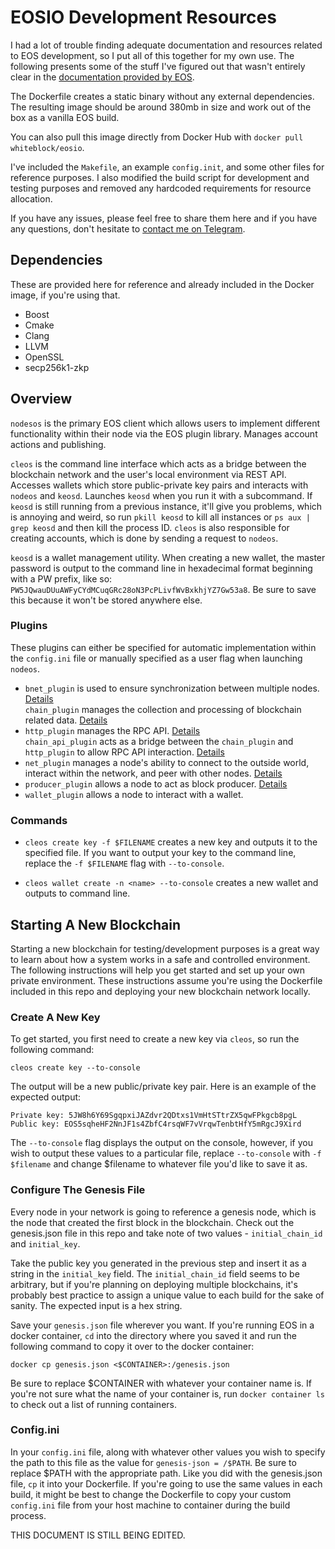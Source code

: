 # EOSIO Development Resources

I had a lot of trouble finding adequate documentation and resources related to EOS development, so I put all of this together for my own use. The following presents some of the stuff I've figured out that wasn't entirely clear in the [documentation provided by EOS](https://developers.eos.io/).

The Dockerfile creates a static binary without any external dependencies. The resulting image should be around 380mb in size and work out of the box as a vanilla EOS build.

You can also pull this image directly from Docker Hub with `docker pull whiteblock/eosio`.

I've included the `Makefile`, an example `config.init`, and some other files for reference purposes. I also modified the build script for development and testing purposes and removed any hardcoded requirements for resource allocation.

If you have any issues, please feel free to share them here and if you have any questions, don't hesitate to [contact me on Telegram](https://t.me/zcole). 

## Dependencies

These are provided here for reference and already included in the Docker image, if you're using that. 

- Boost
- Cmake
- Clang
- LLVM
- OpenSSL
- secp256k1-zkp

## Overview

`nodesos` is the primary EOS client which allows users to implement different functionality within their node via the EOS plugin library. Manages account actions and publishing.   

`cleos` is the command line interface which acts as a bridge between the blockchain network and the user's local environment via REST API. Accesses wallets which store public-private key pairs and interacts with `nodeos` and `keosd`. Launches `keosd` when you run it with a subcommand. If `keosd` is still running from a previous instance, it'll give you problems, which is annoying and weird, so run `pkill keosd` to kill all instances or `ps aux | grep keosd` and then kill the process ID. `cleos` is also responsible for creating accounts, which is done by sending a request to `nodeos`. 
 
`keosd` is a wallet management utility. When creating a new wallet, the master password is output to the command line in hexadecimal format beginning with a PW prefix, like so: `PW5JQwauDUuAWFyCYdMCuqGRc28oN3PcPLivfWvBxkhjYZ7Gw53a8`. Be sure to save this because it won't be stored anywhere else.     

### Plugins

These plugins can either be specified for automatic implementation within the `config.ini` file or manually specified as a user flag when launching `nodeos`. 

- `bnet_plugin` is used to ensure synchronization between multiple nodes. [Details](https://developers.eos.io/eosio-nodeos/docs/bnet_plugin)  
`chain_plugin` manages the collection and processing of blockchain related data. [Details](https://developers.eos.io/eosio-nodeos/docs/chain_plugin)  
- `http_plugin` manages the RPC API. [Details](https://developers.eos.io/eosio-nodeos/docs/http_plugin)  
`chain_api_plugin` acts as a bridge between the `chain_plugin` and `http_plugin` to allow RPC API interaction. [Details](https://developers.eos.io/eosio-nodeos/docs/chain_api_plugin)  
- `net_plugin` manages a node's ability to connect to the outside world, interact within the network, and peer with other nodes. [Details](https://developers.eos.io/eosio-nodeos/docs/net_plugin)  
- `producer_plugin` allows a node to act as block producer. [Details](https://developers.eos.io/eosio-nodeos/docs/producer_plugin)
- `wallet_plugin` allows a node to interact with a wallet.  

### Commands 

- `cleos create key -f $FILENAME` creates a new key and outputs it to the specified file. If you want to output your key to the command line, replace the `-f $FILENAME` flag with `--to-console`.  

- `cleos wallet create -n <name> --to-console` creates a new wallet and outputs to command line. 

## Starting A New Blockchain

Starting a new blockchain for testing/development purposes is a great way to learn about how a system works in a safe and controlled environment.  
The following instructions will help you get started and set up your own private environment. These instructions assume you're using the Dockerfile included in this repo and deploying your new blockchain network locally. 

### Create A New Key

To get started, you first need to create a new key via `cleos`, so run the following command:

`cleos create key --to-console`

The output will be a new public/private key pair. Here is an example of the expected output:

`Private key: 5JW8h6Y69SgqpxiJAZdvr2QDtxs1VmHtSTtrZX5qwFPkgcb8pgL`  
`Public key: EOS5sqheHF2NnJF1s4ZbfC4rsqWF7vVrqwTenbtHfY5mRgcJ9Xird`

 The `--to-console` flag displays the output on the console, however, if you wish to output these values to a particular file, replace `--to-console` with `-f $filename` and change $filename to whatever file you'd like to save it as. 

### Configure The Genesis File

Every node in your network is going to reference a genesis node, which is the node that created the first block in the blockchain. Check out the genesis.json file in this repo and take note of two values - `initial_chain_id` and `initial_key`. 

Take the public key you generated in the previous step and insert it as a string in the `initial_key` field. The `initial_chain_id` field seems to be arbitrary, but if you're planning on deploying multiple blockchains, it's probably best practice to assign a unique value to each build for the sake of sanity. The expected input is a hex string. 

Save your `genesis.json` file wherever you want. If you're running EOS in a docker container, `cd` into the directory where you saved it and run the following command to copy it over to the docker container:

`docker cp genesis.json <$CONTAINER>:/genesis.json`

Be sure to replace $CONTAINER with whatever your container name is. If you're not sure what the name of your container is, run `docker container ls` to check out a list of running containers. 

### Config.ini

In your `config.ini` file, along with whatever other values you wish to specify the path to this file as the value for `genesis-json = /$PATH`. Be sure to replace $PATH with the appropriate path. Like you did with the genesis.json file, `cp` it into your Dockerfile. If you're going to use the same values in each build, it might be best to change the Dockerfile to copy your custom `config.ini` file from your host machine to container during the build process. 

THIS DOCUMENT IS STILL BEING EDITED. 









